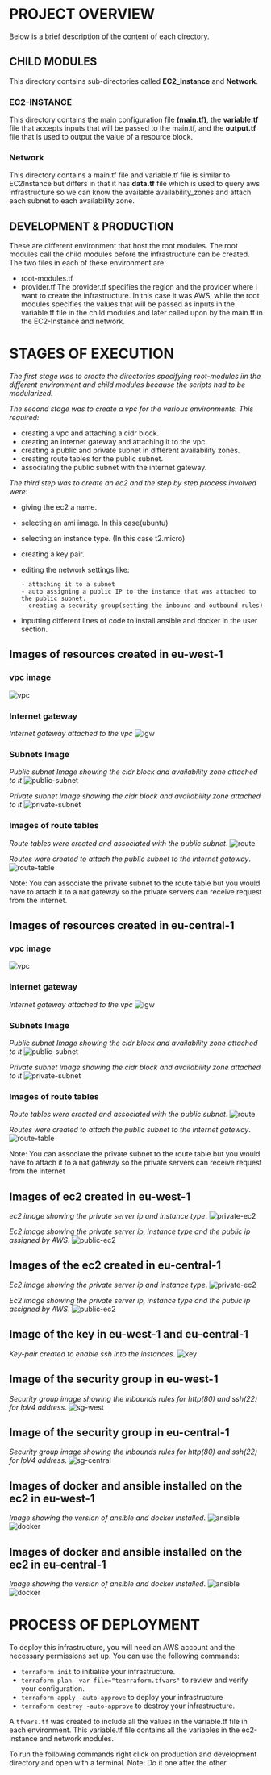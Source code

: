 # PROJECT OVERVIEW

Below is a brief description of the content of each directory. 

## CHILD MODULES
This directory contains sub-directories called **EC2_Instance** and **Network**.

### EC2-INSTANCE
This directory contains the main configuration file **(main.tf)**, the **variable.tf** file that accepts inputs that will be passed to the main.tf, and the **output.tf** file that is used to output the value of a resource block.

### Network 
This directory contains a main.tf file and variable.tf file is similar to EC2Instance but differs in that it has **data.tf** file which is used to query aws infrastructure so we can know the available availability_zones and attach each subnet to each availability zone.

## DEVELOPMENT & PRODUCTION
These are different environment that host the root modules. The root modules call the child modules before the infrastructure can be created. The two files in each of these environment are:
  - root-modules.tf
  - provider.tf
The provider.tf specifies the region and the provider where I want to create the infrastructure. In this case it was AWS, while the root modules specifies the values that will be passed as inputs in the variable.tf file in the child modules and later called upon by the main.tf in the EC2-Instance and network.


# STAGES OF EXECUTION
*The first stage was to create the directories specifying root-modules iin the different environment and child modules because the scripts had to be modularized.*

*The second stage was to create a vpc for the various environments. This required:*
- creating a vpc and attaching a cidr block.
- creating an internet gateway and attaching it to the vpc.
- creating a public and private subnet in different availability zones.
- creating route tables for the public subnet.
- associating the public subnet with the internet gateway.

*The third step was to create an ec2 and the step by step process involved were:*
- giving the ec2 a name.
- selecting an ami image. In this case(ubuntu)
- selecting an instance type. (In this case t2.micro)
- creating a key pair.
- editing the network settings like:
      
      - attaching it to a subnet
      - auto assigning a public IP to the instance that was attached to the public subnet.
      - creating a security group(setting the inbound and outbound rules)
- inputting different lines of code to install ansible and docker in the user section.



## Images of resources created in eu-west-1
### vpc image
![vpc](./images/vpc-west.png)

### Internet gateway
*Internet gateway attached to the vpc*
![igw](./images/igw-west.png)

### Subnets Image 
*Public subnet Image showing the cidr block and availability zone attached to it*
![public-subnet](./images/subnet-west.png)

*Private subnet Image showing the cidr block and availability zone attached to it*
![private-subnet](./images/private-subnet-west.png)

### Images of route tables
*Route tables were created and associated with the public subnet*.
![route](./images/subnetbassociation-west.png)

*Routes were created to attach the public subnet to the internet gateway*.
![route-table](./images/subnet%20route-west.png)

Note: You can associate the private subnet to the route table but you would have to attach it to a nat gateway so the private servers can receive request from the internet.


## Images of resources created in eu-central-1
### vpc image
![vpc](./images/vpc-central.png)

### Internet gateway
*Internet gateway attached to the vpc*
![igw](./images/igw-central.png)

### Subnets Image 
*Public subnet Image showing the cidr block and availability zone attached to it*
![public-subnet](./images/public-subnet-central.png)

*Private subnet Image showing the cidr block and availability zone attached to it*
![private-subnet](./images/private-subnet-central.png)

### Images of route tables
*Route tables were created and associated with the public subnet*.
![route](./images/subnetbassociation-central.png)

*Routes were created to attach the public subnet to the internet gateway*.
![route-table](./images/route-central.png)

Note: You can associate the private subnet to the route table but you would have to attach it to a nat gateway so the private servers can receive request from the internet


## Images of ec2 created in eu-west-1
*ec2 image showing the private server ip and instance type*.
![private-ec2](./images/ec2-private-west.png)

*Ec2 image showing the private server ip, instance type and the public ip assigned by AWS*.
![public-ec2](./images/ec2-public-west.png)

## Images of the ec2 created in eu-central-1
*Ec2 image showing the private server ip and instance type*.
![private-ec2](./images/private%20ec2-central.png)

*Ec2 image showing the private server ip, instance type and the public ip assigned by AWS*.
![public-ec2](./images/public-ec2-central.png)


## Image of the key in eu-west-1 and eu-central-1
*Key-pair created to enable ssh into the instances*.
![key](./images/key-pair-west.png)

## Image of the security group in eu-west-1
*Security group image showing the inbounds rules for http(80) and ssh(22) for IpV4 address*.
![sg-west](./images/sg-west.png)

## Image of the security group in eu-central-1
*Security group image showing the inbounds rules for http(80) and ssh(22) for IpV4 address*.
![sg-central](./images/sg-central.png)

## Images of docker and ansible installed on the ec2 in eu-west-1
*Image showing the version of ansible and docker installed*.
![ansible](./images/ansible-version-west.png)
![docker](./images/docker-version-west.png)

## Images of docker and ansible installed on the ec2 in eu-central-1
*Image showing the version of ansible and docker installed*.
![ansible](./images/ansible-version-central.png)
![docker](./images/docker-version-central.png)



# PROCESS OF DEPLOYMENT
To deploy this infrastructure, you will need an AWS account and the necessary permissions set up.
You can use the following commands:
- `terraform init` to initialise your infrastructure.
- `terraform plan -var-file="tearraform.tfvars"` to review and verify your configuration.
- `terraform apply -auto-approve` to deploy your infrastructure
- `terraform destroy -auto-approve` to destroy your infrastructure.

A `tfvars.tf` was created to include all the values in the variable.tf file in each environment. This variable.tf file contains all the variables in the ec2-instance and network modules.

To run the following commands right click on production and development directory and open with a terminal. Note: Do it one after the other.


